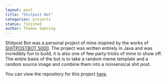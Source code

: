 ```yaml
---
layout: post
title: "Shitpost Bot"
categories: projects
status: finished
author: Thomas Sebring
---
```


Shitpost Bot was a personal project of mine inspired by the works of [SHITPOSTBOT 5000](https://www.shitpostbot.com). The project was written entirely in Java and was incredibly fun to build, it is also one of few party tricks of mine to show off. The entire basis of the bot is to take a random meme template and a random source image and combine them into a nonsensical shit post.

You can view the repository for this project [here](https://github.com/qsebring3930/ShitpostBot).
